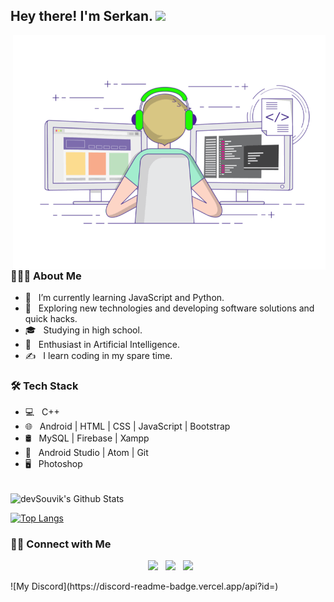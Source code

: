 <h2> Hey there! I'm Serkan. <img src="https://github.com/souvikguria98/souvikguria98/blob/master/Hi.gif" width="25"></h2>
<img align="right" alt="GIF" src="https://raw.githubusercontent.com/devSouvik/devSouvik/master/gif3.gif" width="500"/>

<h3> 👨🏻‍💻 About Me </h3>

- 🔭 &nbsp; I’m currently learning JavaScript and Python.
- 🤔 &nbsp; Exploring new technologies and developing software solutions and quick hacks.
- 🎓 &nbsp; Studying in high school.
- 🌱 &nbsp; Enthusiast in Artificial Intelligence.
- ✍️ &nbsp; I learn coding in my spare time.

<h3>🛠 Tech Stack</h3>

- 💻 &nbsp; C++
- 🌐 &nbsp; Android | HTML | CSS | JavaScript | Bootstrap
- 🛢 &nbsp; MySQL | Firebase | Xampp
- 🔧 &nbsp; Android Studio | Atom | Git
- 🖥 &nbsp; Photoshop

<br>

<img align="center" src="https://github-readme-stats.vercel.app/api?username=ahmetserkancanakgoz&include_all_commits=true&count_private=true&show_icons=true&line_height=20&title_color=7A7ADB&icon_color=2234AE&text_color=D3D3D3&bg_color=0,000000,130F40" alt="devSouvik's Github Stats">

</br>

[![Top Langs](https://github-readme-stats.vercel.app/api/top-langs/?username=ahmetserkancanakgoz&layout=compact&text_color=daf7dc&bg_color=151515)](https://github.com/devSouvik/github-readme-stats)


<h3> 🤝🏻 Connect with Me </h3>

<p align="center">
&nbsp; <a href="https://twitter.com/SerkanCanakgoz" target="_blank" rel="noopener noreferrer"><img src="https://img.icons8.com/plasticine/100/000000/twitter.png" width="50" /></a>  
&nbsp; <a href="https://www.instagram.com/ahmetserkancanakgoz/" target="_blank" rel="noopener noreferrer"><img src="https://img.icons8.com/plasticine/100/000000/instagram-new.png" width="50" /></a>  
&nbsp; <a href="mailto:ahmetserkancanakgoz@gmail.com" target="_blank" rel="noopener noreferrer"><img src="https://img.icons8.com/plasticine/100/000000/gmail.png"  width="50" /></a> </p>
![My Discord](https://discord-readme-badge.vercel.app/api?id=<your discord id>)
